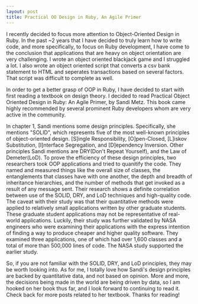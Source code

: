 ```yaml
---
layout: post
title: Practical OO Design in Ruby, An Agile Primer
---
```


I recently decided to focus more attention to Object-Oriented Design in Ruby. In the past ~2 years that I have decided 
to truly learn how to write code, and more specifically, to focus on Ruby development, I have come to the conclusion that 
applications that are heavy on object orientation are very challenging. I wrote an object oriented blackjack game and I 
struggled a lot. I also wrote an object oriented script that converts a csv bank statement to HTML and seperates transactions 
based on several factors. That script was difficult to complete as well. 

In order to get a better grasp of OOP in Ruby, I have decided to start with first reading a textbook on design theory. I decided to 
read Practical Object Oriented Design in Ruby: An Agile Primer, by Sandi Metz. This book came highly recommended by several 
prominent Ruby developers whom are very active in the community. 

In chapter 1, Sandi mentions some design principles. Specifically, she mentions "SOLID", which represents five of the most 
well-known principles of object-oriented design. [S]ingle Responsibility, [O]pen-Closed, [L]iskov Substitution, [I]nterface 
Segregation, and [D]ependency Inversion. Other principles Sandi mentions are DRY(Don't Repeat Yourself), and the Law of 
Demeter(LoD). To prove the efficiency of these design principles, two researchers took OOP applications and tried to quanitify 
the code. They named and measured things like the overall size of classes, the entanglements that classes have with one another, 
the depth and breadth of inheritance hierarchies, and the number of methods that get invoked as a result of any message sent. Their 
research shows a definite correlation between use of the SOLID, DRY, and LoD techniques and high-quality code. The caveat with their study was 
that their quantitative methods were applied to relatively small applications written by other graduate students. These graduate 
student applications may not be representative of real-world applications. Luckily, their study was further validated by NASA engineers 
who were examining their applications with the express intention of finding a way to produce cheaper and higher quality software. They examined 
three applications, one of which had over 1,600 classes and a total of more than 500,000 lines of code. The NASA study supported 
the earlier study.

So, if you are not familiar with the SOLID, DRY, and LoD principles, they may be worth looking into. As for me, I totally love how Sandi's 
design principles are backed by quantitative data, and not based on opinion. More and more, the decisions being made in the world are being 
driven by data, so I am hooked on her book thus far, and I look forward to continuing to read it. Check back for more posts related to her 
textbook. Thanks for reading!
